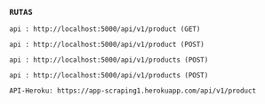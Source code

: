 ### `RUTAS`

```
api : http://localhost:5000/api/v1/product (GET)
```

```
api : http://localhost:5000/api/v1/product (POST)
```

```
api : http://localhost:5000/api/v1/products (POST)
```

```
api : http://localhost:5000/api/v1/products (POST)
```

```
API-Heroku: https://app-scraping1.herokuapp.com/api/v1/product
```
